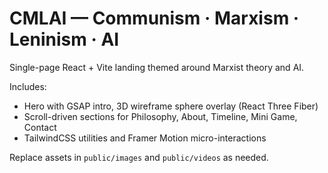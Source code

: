 # CMLAI — Communism · Marxism · Leninism · AI

Single-page React + Vite landing themed around Marxist theory and AI.

Includes:
- Hero with GSAP intro, 3D wireframe sphere overlay (React Three Fiber)
- Scroll-driven sections for Philosophy, About, Timeline, Mini Game, Contact
- TailwindCSS utilities and Framer Motion micro-interactions

Replace assets in `public/images` and `public/videos` as needed.